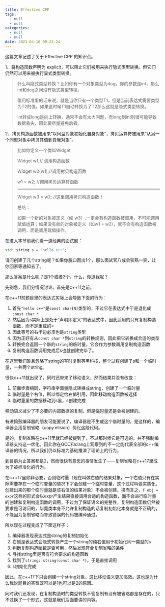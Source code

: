 ```yaml
---
title: Effective CPP
tags:
  - null
  - null
categories:
  - null
  - null
date: 2021-04-16 09:22:24
---
```


这篇文章记述了关于 Effective CPP 的知识点。

<!--more-->

1、将构造函数声明为 explicit，可以阻止它们被用来执行隐式类型转换。但它们仍然可以用来被执行显式类型转换。

> 什么叫隐式类型转换？比如你有一个对象类型为dog，你的参数是int，那么int和dog之间没有隐式类型转换。
>
> 借用标准里的话来说，就是当你只有一个类型T1，但是当前表达式需要类型为T2的值，如果这时候T1自动转换为了T2那么这就是隐式类型转换。
>
> int转成long是向上转换，通常不会有太大问题，而long到int则很可能导致数据丢失，因此要尽量避免后者。

2、拷贝构造函数被用来“以同型对象初始化自身对象”，拷贝运算符被用来“从另一个同型对象中拷贝其值到自我对象”。

> 比如你定义一个类叫Widget
>
> Widget w1;// 调用构造函数
>
> Widget w2(w1);//调用拷贝构造函数
>
> w1 = w2; //调用拷贝运算符函数
>
> ------
>
> Widget w3 = w2; //这里调用拷贝构造函数！
>
> 总结：
>
> 如果一个新的对象被定义（如 w3）,一定会有构造函数被调用，不可能调用赋值运算；如果没有新的对象被定义（如w1 = w2），就不会有构造函数被调用，而是调用赋值操作。

在进入本节前我们看一道经典的面试题：

```c++
std::string s = "hello c++";
```

请问创建了几个string呢？如果你脱口而出1个，那么面试官八成会狡黠一笑，让你回家等通知去了。

那么答案是什么呢？是1个或者2个。什么，你逗我呢？

先别急，我们分情况讨论。首先是c++11之前。

在c++11前题目里的表达式实际上会导致下面的行为：

1. 首先`"hello c++"`是`const char[N]`类型的，不过它在表达式中于是退化成`const char *`
2. 然后因为s实际上是处于“声明即定义”的表达式中，因此适用的只有复制构造函数，而不是重载的=
3. 因此等号的右半边必须也是`string`类型
4. 因为正好有从`const char *`到`string`的转换规则，因此把它转换成合适的类型
5. 转换完会返回一个新的`string`的临时量，它会作为参数调用复制构造函数
6. 复制构造函数调用完成后s也就创建完毕了。

在这里我们暂且忽略了string的写时复制等黑科技，整个过程创建了s和一个临时量，一共两个string。

很快c++11就出现了，同时还带来了移动语义，然而结果并没有改变：

1. 前面步骤相同，字符串字面量隐式转换成string，创建了一个临时量
2. 临时量是个右值，所以绑定给右值引用，因此移动构造函数被选择
3. 临时量里的数据移动到s里，s创建完成

移动语义减少了不必要的内部数据的复制，但是临时量还是会被创建的。

有进捣鼓编译器的朋友可能要说了，编译器是不生成这个临时量的。是这样的，编译器会用复制省略（copy elision）优化这段代码。

是的，复制省略在c++11里就已经被提到了，不过那时候它是可选的，并不强制编译器支持这一优化。因此你在GCC和clang上观察到的不一定能代表全部的c++编译器的情况，所以我们仍以标准为基础推演了理论上的行为。

到目前为止答案都是2，然而很快有意思的事情发生了——复制省略在c++17里成为了被标准化的行为。

在c++17里除非必要，否则临时量（现在叫做右值的结果对象，一个右值只有在实际需要存在一个临时变量的情况下才会创建一个临时变量，这个过程叫做实质化，创建出来的那个临时量就是该右值的结果对象）不会被创建，换而言之，`T obj = expr`这样的形式会以expr产生结果直接调用合适的构造函数，而不会进行临时量的创建和复制构造函数的调用，不过为了保证语义的完整性，复制构造函数仍然被要求是可访问的，毕竟类本身不允许复制构造的话复制初始化本身就是不正确的，不能因为复制省略而导致错误的代码被编译通过。

所以现在过程变成了下面这样子：

1. 编译器发现表达式是string的复制初始化
2. 右侧是表达式会隐式转换产生一个string的纯右值用于初始化同一类型的s
3. 判断复制构造函数是否可用，然后发现符合复制省略的条件
4. 寻找string里是否有符合要求的构造函数
5. 找到了`string::string(const char *)`，于是直接调用
6. s初始化完成

因此，在c++17下只会创建一个string对象，这比移动语义更加高效。这也是为什么我说题目的答案既可以是1也可以是2的原因。

同时我们还发现，在复制构造时的类型转换不管复制有没有被省略都是存在的，只不过换了一个形式，这就是我们后面要讲的内容。